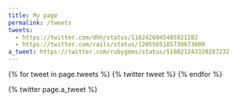 ```yaml
---
title: My page
permalink: /tweets
tweets:
  - https://twitter.com/dhh/status/1162426045405921282
  - https://twitter.com/rails/status/1205565185739673600
a_tweet: https://twitter.com/rubygems/status/518821243320287232
---
```


{% for tweet in page.tweets %}
{% twitter tweet %}
{% endfor %}

{% twitter page.a_tweet %}
